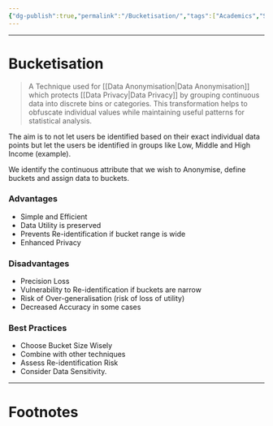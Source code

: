 ```yaml
---
{"dg-publish":true,"permalink":"/Bucketisation/","tags":["Academics","Software-Development","CyberSec"]}
---
```



---
# Bucketisation
> A Technique used for [[Data Anonymisation\|Data Anonymisation]] which protects [[Data Privacy\|Data Privacy]] by grouping continuous data into discrete bins or categories. This transformation helps to obfuscate individual values while maintaining useful patterns for statistical analysis.

The aim is to not let users be identified based on their exact individual data points but let the users be identified in groups like Low, Middle and High Income (example).

We identify the continuous attribute that we wish to Anonymise, define buckets and assign data to buckets.

### Advantages
- Simple and Efficient
- Data Utility is preserved
- Prevents Re-identification if bucket range is wide
- Enhanced Privacy

### Disadvantages
- Precision Loss
- Vulnerability to Re-identification if buckets are narrow
- Risk of Over-generalisation (risk of loss of utility)
- Decreased Accuracy in some cases

### Best Practices
- Choose Bucket Size Wisely
- Combine with other techniques
- Assess Re-identification Risk
- Consider Data Sensitivity.


---
# Footnotes